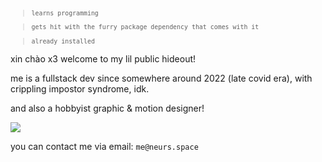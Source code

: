 <sub>

>`learns programming`

> `gets hit with the furry package dependency that comes with it`

> `already installed`

</sub>

xin chào x3 welcome to my lil public hideout!

me is a fullstack dev since somewhere around 2022 (late covid era), with crippling impostor syndrome, idk.

and also a hobbyist graphic & motion designer!

![](https://komarev.com/ghpvc/?username=neursh&label=Silly+goobers)

you can contact me via email: `me@neurs.space`
